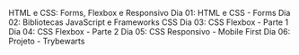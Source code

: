 HTML e CSS: Forms, Flexbox e Responsivo
Dia 01: HTML e CSS - Forms
Dia 02: Bibliotecas JavaScript e Frameworks CSS
Dia 03: CSS Flexbox - Parte 1
Dia 04: CSS Flexbox - Parte 2
Dia 05: CSS Responsivo - Mobile First
Dia 06: Projeto - Trybewarts